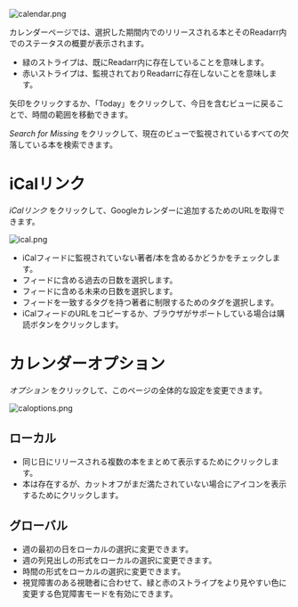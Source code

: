 ![calendar.png](/assets/readarr/calendar.png)

カレンダーページでは、選択した期間内でのリリースされる本とそのReadarr内でのステータスの概要が表示されます。

- 緑のストライプは、既にReadarr内に存在していることを意味します。
- 赤いストライプは、監視されておりReadarrに存在しないことを意味します。

矢印をクリックするか、「Today」をクリックして、今日を含むビューに戻ることで、時間の範囲を移動できます。

*Search for Missing* をクリックして、現在のビューで監視されているすべての欠落している本を検索できます。

# iCalリンク

*iCalリンク* をクリックして、Googleカレンダーに追加するためのURLを取得できます。

![ical.png](/assets/readarr/ical.png)

- iCalフィードに監視されていない著者/本を含めるかどうかをチェックします。
- フィードに含める過去の日数を選択します。
- フィードに含める未来の日数を選択します。
- フィードを一致するタグを持つ著者に制限するためのタグを選択します。
- iCalフィードのURLをコピーするか、ブラウザがサポートしている場合は購読ボタンをクリックします。

# カレンダーオプション

*オプション* をクリックして、このページの全体的な設定を変更できます。

![caloptions.png](/assets/readarr/caloptions.png)

## ローカル

- 同じ日にリリースされる複数の本をまとめて表示するためにクリックします。
- 本は存在するが、カットオフがまだ満たされていない場合にアイコンを表示するためにクリックします。

## グローバル

- 週の最初の日をローカルの選択に変更できます。
- 週の列見出しの形式をローカルの選択に変更できます。
- 時間の形式をローカルの選択に変更できます。
- 視覚障害のある視聴者に合わせて、緑と赤のストライプをより見やすい色に変更する色覚障害モードを有効にできます。